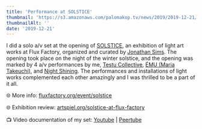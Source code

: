 ```yaml
---
title: 'Performance at SOLSTICE'
thumbnail: 'https://s3.amazonaws.com/palomakop.tv/news/2019/2019-12-21/solstice.jpg'
thumbnailAlt: ''
date: '2019-12-21'
---
```


<p>
  I did a solo a/v set at the opening of <a href="http://www.fluxfactory.org/event/solstice/" rel="noopener" target="_blank">SOLSTICE</a>, an exhibition of light art works at Flux Factory, organized and curated by <a href="http://chromadetic.com/" rel="noopener" target="_blank">Jonathan Sims</a>. The opening took place on the night of the winter solstice, and the opening was marked by 4 a/v performances by me, <a href="https://www.testucollective.com/" rel="noopener" target="_blank">Testu Collective</a>, <a href="http://www.maria-takeuchi.com/" rel="noopener" target="_blank">ÉMU (Maria Takeuchi)</a>, and <a href="https://www.night-shining.com/" rel="noopener" target="_blank">Night Shining</a>. The performances and installations of light works complemented each other amazingly and I was thrilled to be a part of it all.
  </p>
<p>
  🌐 More info: <a href="http://www.fluxfactory.org/event/solstice/" rel="noopener" target="_blank">fluxfactory.org/event/solstice</a>
</p>
<p>
  🌐 Exhibition review: <a href="https://artspiel.org/solstice-at-flux-factory/" rel="noopener" target="_blank">artspiel.org/solstice-at-flux-factory</a>
</p>
<p>
  📺 Video documentation of my set: <a href="https://youtu.be/-HRUsTHEQWI" rel="noopener" target="_blank">Youtube</a> | <a href="https://videos.scanlines.xyz/w/n1cKMsvUHY8NfiMm9cKfmz" rel="noopener" target="_blank">Peertube</a>
</p>

